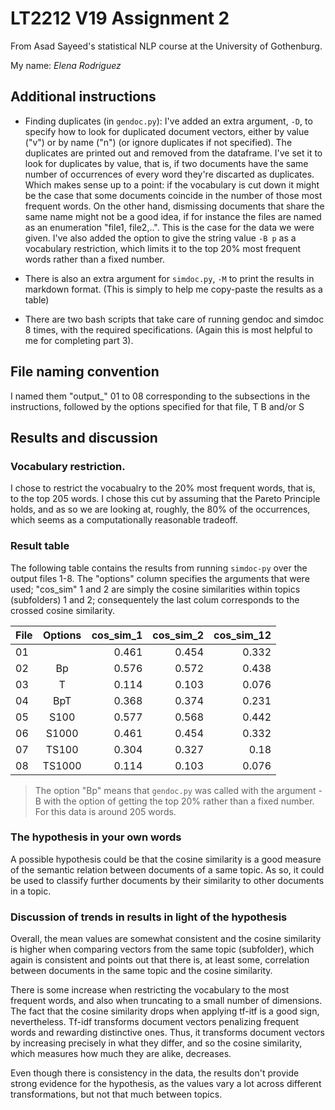 # LT2212 V19 Assignment 2

From Asad Sayeed's statistical NLP course at the University of Gothenburg.

My name: _Elena Rodriguez_

## Additional instructions
+ Finding duplicates (in `gendoc.py`): I've added an extra argument, `-D`, to specify how to look for duplicated document vectors, either by value ("v") or by name ("n") (or ignore duplicates if not specified). The duplicates are printed out and removed from the dataframe. 
I've set it to look for duplicates by value, that is, if two documents have the same number of occurrences of every word they're discarted as duplicates. Which makes sense up to a point: if the vocabulary is cut down it might be the case that some documents coincide in the number of those most frequent words.
On the other hand, dismissing documents that share the same name might not be a good idea, if for instance the files are named as an enumeration "file1, file2,..". This is the case for the data we were given.
I've also added the option to give the string value `-B p` as a vocabulary restriction, which limits it to the top 20% most frequent words rather than a fixed number.

+ There is also an extra argument for `simdoc.py`, `-M` to print the results in markdown format. (This is simply to help me copy-paste the results as a table)

+ There are two bash scripts that take care of running gendoc and simdoc 8 times, with the required specifications. (Again this is most helpful to me for completing part 3). 

## File naming convention

I named them "output_" 01 to 08 corresponding to the subsections in the instructions, followed by the options specified for that file, T B and/or S

## Results and discussion

### Vocabulary restriction.

I chose to restrict the vocabualry to the 20% most frequent words, that is, to the top 205 words. I chose this cut by assuming that the Pareto Principle holds, and as so we are looking at, roughly, the 80% of the occurrences, which seems as a computationally reasonable tradeoff. 

### Result table
The following table contains the results from running `simdoc-py` over the output files 1-8. The "options" column specifies the arguments that were used; "cos_sim" 1 and 2 are simply the cosine similarities within topics (subfolders) 1 and 2; consequentely the last colum corresponds to the crossed cosine similarity.

| File | Options | cos_sim_1 | cos_sim_2 | cos_sim_12 |
| --- | :---: | ---: | ---: | ---: |
| 01  |    |  0.461  |  0.454  |  0.332  |
| 02  |  Bp  |  0.576  |  0.572  |  0.438  |
| 03  |  T  |  0.114  |  0.103  |  0.076  |
| 04  |  BpT  |  0.368  |  0.374  |  0.231  |
| 05  |  S100  |  0.577  |  0.568  |  0.442  |
| 06  |  S1000  |  0.461  |  0.454  |  0.332  |
| 07  |  TS100  |  0.304  |  0.327  |  0.18  |
| 08  |  TS1000  |  0.114  |  0.103  |  0.076  |

> The option "Bp" means that `gendoc.py` was called with the argument -B with the option of getting the top 20% rather than a fixed number. For this data is around 205 words.

### The hypothesis in your own words
A possible hypothesis could be that the cosine similarity is a good measure of the semantic relation between documents of a same topic. As so, it could be used to classify further documents by their similarity to other documents in a topic.

### Discussion of trends in results in light of the hypothesis
Overall, the mean values are somewhat consistent and the cosine similarity is higher when comparing vectors from the same topic (subfolder), which again is consistent and points out that there is, at least some, correlation between documents in the same topic and the cosine similarity.

There is some increase when restricting the vocabulary to the most frequent words, and also when truncating to a small number of dimensions. The fact that the cosine similarity drops when applying tf-itf is a good sign, nevertheless. Tf-idf transforms document vectors penalizing frequent words and rewarding distinctive ones. Thus, it transforms document vectors by increasing precisely in what they differ, and so the cosine similarity, which measures how much they are alike, decreases.

Even though there is consistency in the data, the results don't provide strong evidence for the hypothesis, as the values vary a lot across different transformations, but not that much between topics. 
